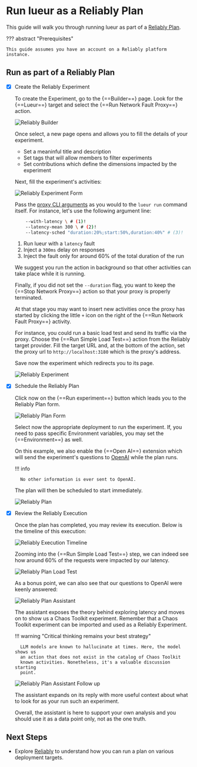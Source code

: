 # Run lueur as a Reliably Plan

This guide will walk you through running lueur as part of a
[Reliably Plan][reliably].

[reliably]: https://reliably.com

??? abstract "Prerequisites"

    This guide assumes you have an account on a Reliably platform instance.

## Run as part of a Reliably Plan

-   [X] Create the Reliably Experiment

    To create the Experiment, go to the {==Builder==} page. Look for the
    {==Lueur==} target and select the {==Run Network Fault Proxy==} action.

    ![Reliably Builder](/assets/guide-reliably-builder.png)

    Once select, a new page opens and allows you to fill the details of your
    experiment.

    * Set a meaninful title and description
    * Set tags that will allow members to filter experiments
    * Set contributions which define the dimensions impacted by the experiment
  
    Next, fill the experiment's activities:

    ![Reliably Experiment Form](/assets/guide-reliably-experiment-form.png)

    Pass the [proxy CLI arguments](../reference/cli-commands.md#run-command-options)
    as you would to the `lueur run` command itself. For instance, let's use the
    following argument line:

    ```bash
        --with-latency \ # (1)!
        --latency-mean 300 \ # (2)!
        --latency-sched "duration:20%;start:50%,duration:40%" # (3)!
    ```

    1. Run lueur with a `latency` fault
    2. Inject a `300ms` delay on responses
    3. Inject the fault only for around 60% of the total duration of the run

    We suggest you run the action in background so that other activities can
    take place while it is running.

    Finally, if you did not set the `--duration` flag, you want to keep the
    {==Stop Network Proxy==} action so that your proxy is properly terminated.

    At that stage you may want to insert new activities once the proxy has
    started by clicking the little `+` icon on the right of the
    {==Run Network Fault Proxy==} activity.

    For instance, you could run a basic load test and send its traffic via
    the proxy. Choose the {==Run Simple Load Test==} action from the Reliably
    target provider. Fill the target URL and, at the bottom of the action,
    set the proxy url to `http://localhost:3180` which is the proxy's address.

    Save now the experiment which redirects you to its page.

    ![Reliably Experiment](/assets/guide-reliably-experiment.png)

-   [X] Schedule the Reliably Plan

    Click now on the {==Run experiment==} button which leads you to the
    Reliably Plan form.

    ![Reliably Plan Form](/assets/guide-reliably-plan-form.png)

    Select now the appropriate deployment to run the experiment. If, you need
    to pass specific Environment variables, you may set the {==Environment==}
    as well.

    On this example, we also enable the {==Open AI==} extension which will
    send the experiment's questions to [OpenAI](https://platform.openai.com)
    while the plan runs.

    !!! info

        No other information is ever sent to OpenAI.

    The plan will then be scheduled to start immediately.

    ![Reliably Plan](/assets/guide-reliably-plan.png)

-   [X] Review the Reliably Execution

    Once the plan has completed, you may review its execution. Below is the
    timeline of this execution:

    ![Reliably Execution Timeline](/assets/guide-reliably-plan-timeline.png)

    Zooming into the {==Run Simple Load Test==} step, we can indeed see how
    around 60% of the requests were impacted by our latency.

    ![Reliably Plan Load Test](/assets/guide-reliably-plan-load-test.png)

    As a bonus point, we can also see that our questions to OpenAI were keenly
    answered:

    ![Reliably Plan Assistant](/assets/guide-reliably-plan-assistant-1.png)

    The assistant exposes the theory behind exploring latency and moves on
    to show us a Chaos Toolkit experiment. Remember that a Chaos Toolkit
    experiment can be imported and used as a Reliably Experiment.

    !!! warning "Critical thinking remains your best strategy"

        LLM models are known to hallucinate at times. Here, the model shows us
        an action that does not exist in the catalog of Chaos Toolkit
        known activities. Nonetheless, it's a valuable discussion starting
        point.

    ![Reliably Plan Assistant Follow up](/assets/guide-reliably-plan-assistant-2.png)

    The assistant expands on its reply with more useful context about what to
    look for as your run such an experiment.

    Overall, the assistant is here to support your own analysis and you should
    use it as a data point only, not as the one truth.

## Next Steps

- Explore [Reliably](https://reliably.com) to understand how you can run
  a plan on various deployment targets.

